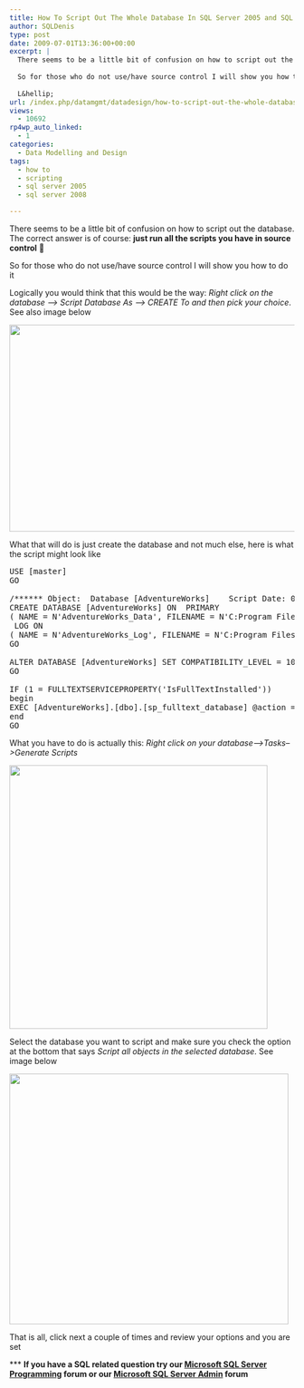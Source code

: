 ```yaml
---
title: How To Script Out The Whole Database In SQL Server 2005 and SQL Server 2008
author: SQLDenis
type: post
date: 2009-07-01T13:36:00+00:00
excerpt: |
  There seems to be a little bit of confusion on how to script out the database. The correct answer is of course: just run all the scripts you have in source control  :-)
  
  So for those who do not use/have source control I will show you how to do it
  
  L&hellip;
url: /index.php/datamgmt/datadesign/how-to-script-out-the-whole-database-in-2008/
views:
  - 10692
rp4wp_auto_linked:
  - 1
categories:
  - Data Modelling and Design
tags:
  - how to
  - scripting
  - sql server 2005
  - sql server 2008

---
```

There seems to be a little bit of confusion on how to script out the database. The correct answer is of course: **just run all the scripts you have in source control** 🙂

So for those who do not use/have source control I will show you how to do it

Logically you would think that this would be the way: _Right click on the database &#8211;> Script Database As &#8211;> CREATE To and then pick your choice_. See also image below



<div class="image_block">
  <a href="/wp-content/uploads/blogs/DataMgmt/Denis/ADvent/SCriptOut1.png?mtime=1357605198"><img alt="" src="/wp-content/uploads/blogs/DataMgmt/Denis/ADvent/SCriptOut1.png?mtime=1357605198" width="614" height="365" /></a>
</div>

What that will do is just create the database and not much else, here is what the script might look like

<pre>USE [master]
GO

/****** Object:  Database [AdventureWorks]    Script Date: 06/30/2009 15:04:19 ******/
CREATE DATABASE [AdventureWorks] ON  PRIMARY 
( NAME = N'AdventureWorks_Data', FILENAME = N'C:Program FilesMicrosoft SQL ServerMSSQL10.MSSQLSERVERMSSQLDATAAdventureWorks_Data.mdf' , SIZE = 174080KB , MAXSIZE = UNLIMITED, FILEGROWTH = 16384KB )
 LOG ON 
( NAME = N'AdventureWorks_Log', FILENAME = N'C:Program FilesMicrosoft SQL ServerMSSQL10.MSSQLSERVERMSSQLDATAAdventureWorks_Log.ldf' , SIZE = 2048KB , MAXSIZE = 2048GB , FILEGROWTH = 16384KB )
GO

ALTER DATABASE [AdventureWorks] SET COMPATIBILITY_LEVEL = 100
GO

IF (1 = FULLTEXTSERVICEPROPERTY('IsFullTextInstalled'))
begin
EXEC [AdventureWorks].[dbo].[sp_fulltext_database] @action = 'enable'
end
GO</pre>

What you have to do is actually this: _Right click on your database&#8211;>Tasks&#8211;>Generate Scripts_

<div class="image_block">
  <a href="/wp-content/uploads/blogs/DataMgmt/Denis/ADvent/SCriptOut2.png?mtime=1357605211"><img alt="" src="/wp-content/uploads/blogs/DataMgmt/Denis/ADvent/SCriptOut2.png?mtime=1357605211" width="456" height="465" /></a>
</div>

Select the database you want to script and make sure you check the option at the bottom that says _Script all objects in the selected database_. See image below

<div class="image_block">
  <a href="/wp-content/uploads/blogs/DataMgmt/Denis/ADvent/SCriptOut3.png?mtime=1357605224"><img alt="" src="/wp-content/uploads/blogs/DataMgmt/Denis/ADvent/SCriptOut3.png?mtime=1357605224" width="493" height="442" /></a>
</div>

That is all, click next a couple of times and review your options and you are set



\*** **If you have a SQL related question try our [Microsoft SQL Server Programming][1] forum or our [Microsoft SQL Server Admin][2] forum**<ins></ins>

 [1]: http://forum.ltd.local/viewforum.php?f=17
 [2]: http://forum.ltd.local/viewforum.php?f=22